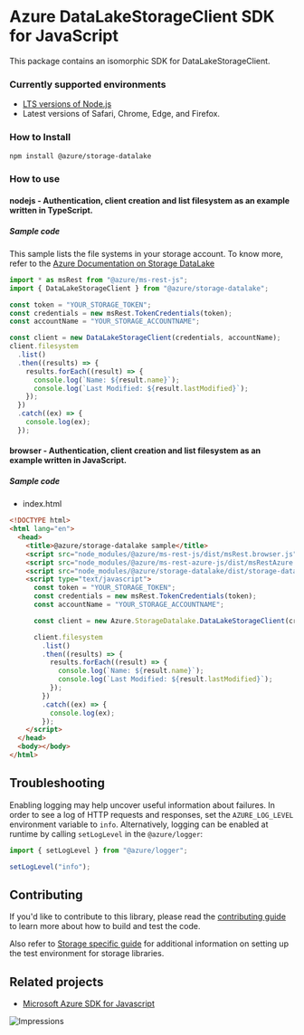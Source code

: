 # Azure DataLakeStorageClient SDK for JavaScript

This package contains an isomorphic SDK for DataLakeStorageClient.

### Currently supported environments

- [LTS versions of Node.js](https://nodejs.org/about/releases/)
- Latest versions of Safari, Chrome, Edge, and Firefox.

### How to Install

```bash
npm install @azure/storage-datalake
```

### How to use

#### nodejs - Authentication, client creation and list filesystem as an example written in TypeScript.

##### Sample code

This sample lists the file systems in your storage account. To know more, refer to the [Azure Documentation on Storage DataLake](https://docs.microsoft.com/azure/storage/blobs/data-lake-storage-introduction)

```typescript
import * as msRest from "@azure/ms-rest-js";
import { DataLakeStorageClient } from "@azure/storage-datalake";

const token = "YOUR_STORAGE_TOKEN";
const credentials = new msRest.TokenCredentials(token);
const accountName = "YOUR_STORAGE_ACCOUNTNAME";

const client = new DataLakeStorageClient(credentials, accountName);
client.filesystem
  .list()
  .then((results) => {
    results.forEach((result) => {
      console.log(`Name: ${result.name}`);
      console.log(`Last Modified: ${result.lastModified}`);
    });
  })
  .catch((ex) => {
    console.log(ex);
  });
```

#### browser - Authentication, client creation and list filesystem as an example written in JavaScript.

##### Sample code

- index.html

```html
<!DOCTYPE html>
<html lang="en">
  <head>
    <title>@azure/storage-datalake sample</title>
    <script src="node_modules/@azure/ms-rest-js/dist/msRest.browser.js"></script>
    <script src="node_modules/@azure/ms-rest-azure-js/dist/msRestAzure.js"></script>
    <script src="node_modules/@azure/storage-datalake/dist/storage-datalake.js"></script>
    <script type="text/javascript">
      const token = "YOUR_STORAGE_TOKEN";
      const credentials = new msRest.TokenCredentials(token);
      const accountName = "YOUR_STORAGE_ACCOUNTNAME";

      const client = new Azure.StorageDatalake.DataLakeStorageClient(credentials, accountName);

      client.filesystem
        .list()
        .then((results) => {
          results.forEach((result) => {
            console.log(`Name: ${result.name}`);
            console.log(`Last Modified: ${result.lastModified}`);
          });
        })
        .catch((ex) => {
          console.log(ex);
        });
    </script>
  </head>
  <body></body>
</html>
```

## Troubleshooting

Enabling logging may help uncover useful information about failures. In order to see a log of HTTP requests and responses, set the `AZURE_LOG_LEVEL` environment variable to `info`. Alternatively, logging can be enabled at runtime by calling `setLogLevel` in the `@azure/logger`:

```javascript
import { setLogLevel } from "@azure/logger";

setLogLevel("info");
```

## Contributing

If you'd like to contribute to this library, please read the [contributing guide](https://github.com/Azure/azure-sdk-for-js/blob/main/CONTRIBUTING.md) to learn more about how to build and test the code.

Also refer to [Storage specific guide](https://github.com/Azure/azure-sdk-for-js/blob/main/sdk/storage/CONTRIBUTING.md) for additional information on setting up the test environment for storage libraries.

## Related projects

- [Microsoft Azure SDK for Javascript](https://github.com/Azure/azure-sdk-for-js)

![Impressions](https://azure-sdk-impressions.azurewebsites.net/api/impressions/azure-sdk-for-js%2Fsdk%2Fstorage%2Fstorage-datalake%2FREADME.png)
